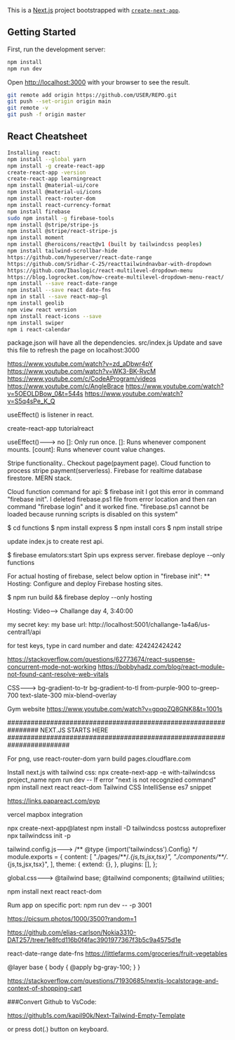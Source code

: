 This is a [Next.js](https://nextjs.org/) project bootstrapped with [`create-next-app`](https://github.com/vercel/next.js/tree/canary/packages/create-next-app).

## Getting Started

First, run the development server:

```bash
npm install
npm run dev
```

Open [http://localhost:3000](http://localhost:3000) with your browser to see the result.

```bash
git remote add origin https://github.com/USER/REPO.git
git push --set-origin origin main
git remote -v
git push -f origin master
```

## React Cheatsheet
```bash
Installing react:
npm install --global yarn
npm install -g create-react-app
create-react-app -version
create-react-app learningreact
npm install @material-ui/core
npm install @material-ui/icons
npm install react-router-dom
npm install react-currency-format
npm install firebase
sudo npm install -g firebase-tools
npm install @stripe/stripe-js
npm install @stripe/react-stripe-js
npm install moment
npm install @heroicons/react@v1 (built by tailwindcss peoples)
npm install tailwind-scrollbar-hide
https://github.com/hypeserver/react-date-range
https://github.com/Sridhar-C-25/reacttailwindnavbar-with-dropdown
https://github.com/Ibaslogic/react-multilevel-dropdown-menu
https://blog.logrocket.com/how-create-multilevel-dropdown-menu-react/
npm install --save react-date-range
npm install --save react date-fns
npm in stall --save react-map-gl
npm install geolib
npm view react version
npm install react-icons --save
npm install swiper
npm i react-calendar
```
package.json will have all the dependencies.
src/index.js Update and save this file to refresh the page on localhost:3000

https://www.youtube.com/watch?v=zd_aDbwr4pY
https://www.youtube.com/watch?v=WK3-BK-RvcM
https://www.youtube.com/c/CodeAProgram/videos
https://www.youtube.com/c/AngleBrace
https://www.youtube.com/watch?v=5OEOLDBow_0&t=544s
https://www.youtube.com/watch?v=S5q4sPe_K_Q

useEffect() is listener in react.

create-react-app tutorialreact

useEffect()--->
no []: Only run once.
[]: Runs whenever component mounts.
[count]: Runs whenever count value changes.

Stripe functionality..
Checkout page(payment page).
Cloud function to process stripe payment(serverless).
Firebase for realtime database firestore.
MERN stack.

Cloud function command for api:
$ firebase init
I got this error in command "firebase init". I deleted firebase.ps1 file from error location and then ran command "firebase login" and it worked fine.
"firebase.ps1 cannot be loaded because running scripts is disabled on this system"

$ cd functions
$ npm install express
$ npm install cors
$ npm install stripe

update index.js to create rest api.

$ firebase emulators:start Spin ups express server.
firebase deploye --only functions

For actual hosting of firebase, select below option in "firebase init":
\*\* Hosting: Configure and deploy Firebase hosting sites.

$ npm run build && firebase deploy --only hosting

Hosting:
Video--> Challange day 4, 3:40:00

my secret key:
my base url:
http://localhost:5001/challange-1a4a6/us-central1/api

for test keys, type in card number and date:
424242424242

https://stackoverflow.com/questions/62773674/react-suspense-concurrent-mode-not-working
https://bobbyhadz.com/blog/react-module-not-found-cant-resolve-web-vitals

CSS--->
bg-gradient-to-tr
bg-gradient-to-tl
from-purple-900
to-greep-700
text-slate-300
mix-blend-overlay

Gym website
https://www.youtube.com/watch?v=gpqoZQ8GNK8&t=1001s

################################################################ NEXT.JS STARTS HERE ########################################################################

For png, use react-router-dom
yarn build
pages.cloudflare.com

Install next.js with tailwind css:
npx create-next-app -e with-tailwindcss project_name
npm run dev
-- If error "next is not recognzied command"
npm install next react react-dom
Tailwind CSS IntelliSense
es7 snippet

https://links.papareact.com/pyp

vercel
mapbox integration

npx create-next-app@latest
npm install -D tailwindcss postcss autoprefixer
npx tailwindcss init -p

tailwind.config.js--->
/** @type {import('tailwindcss').Config} \*/
module.exports = {
content: [
"./pages/**/_.{js,ts,jsx,tsx}",
"./components/\*\*/_.{js,ts,jsx,tsx}",
],
theme: {
extend: {},
},
plugins: [],
};

global.css--->
@tailwind base;
@tailwind components;
@tailwind utilities;

npm install next react react-dom

Rum app on specific port:
npm run dev -- -p 3001

https://picsum.photos/1000/3500?random=1

https://github.com/elias-carlson/Nokia3310-DAT257/tree/1e8fcd116b0f4fac3901977367f3b5c9a4575d1e

react-date-range
date-fns
https://littlefarms.com/groceries/fruit-vegetables

@layer base {
body {
@apply bg-gray-100;
}
}

https://stackoverflow.com/questions/71930685/nextjs-localstorage-and-context-of-shopping-cart


###Convert Github to VsCode:

https://github1s.com/kapil90k/Next-Tailwind-Empty-Template

or press dot(.) button on keyboard.
